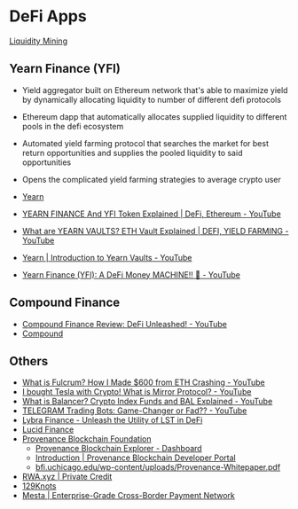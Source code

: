 # DeFi Apps

[Liquidity Mining](decentralized-applications/liquidity-mining.md)

## Yearn Finance (YFI)

- Yield aggregator built on Ethereum network that's able to maximize yield by dynamically allocating liquidity to number of different defi protocols
- Ethereum dapp that automatically allocates supplied liquidity to different pools in the defi ecosystem
- Automated yield farming protocol that searches the market for best return opportunities and supplies the pooled liquidity to said opportunities
- Opens the complicated yield farming strategies to average crypto user

- [Yearn](https://yearn.finance/)
- [YEARN FINANCE And YFI Token Explained | DeFi, Ethereum - YouTube](https://www.youtube.com/watch?v=qG1goOptZ5w&ab_channel=Finematics)
- [What are YEARN VAULTS? ETH Vault Explained | DEFI, YIELD FARMING - YouTube](https://www.youtube.com/watch?v=9vTaNl2_B8A&ab_channel=Finematics)
- [Yearn | Introduction to Yearn Vaults - YouTube](https://www.youtube.com/watch?v=a1TsO62402c)
- [Yearn Finance (YFI): A DeFi Money MACHINE!! 💸 - YouTube](https://www.youtube.com/watch?v=opfkTb4ndvc)

## Compound Finance

- [Compound Finance Review: DeFi Unleashed! - YouTube](https://www.youtube.com/watch?v=FUhlxX0pYQo)
- [Compound](https://compound.finance/)

## Others

- [What is Fulcrum? How I Made $600 from ETH Crashing - YouTube](https://www.youtube.com/watch?v=OqTGu9NlaBI)
- [I bought Tesla with Crypto! What is Mirror Protocol? - YouTube](https://www.youtube.com/watch?v=dCpckWMXi4o)
- [What is Balancer? Crypto Index Funds and BAL Explained - YouTube](https://www.youtube.com/watch?v=IX6rUhNC8uA)
- [TELEGRAM Trading Bots: Game-Changer or Fad?? - YouTube](https://www.youtube.com/watch?v=FzgE0EPFpfY)
- [Lybra Finance - Unleash the Utility of LST in DeFi](https://route2fi.substack.com/p/lybra-finance-unleash-the-utility)
- [Lucid Finance](https://lucidfinance.xyz/)
- [Provenance Blockchain Foundation](https://provenance.io/)
	- [Provenance Blockchain Explorer - Dashboard](https://explorer.provenance.io/dashboard)
	- [Introduction | Provenance Blockchain Developer Portal](https://developer.provenance.io/docs/)
	- [bfi.uchicago.edu/wp-content/uploads/Provenance-Whitepaper.pdf](https://bfi.uchicago.edu/wp-content/uploads/Provenance-Whitepaper.pdf)
- [RWA.xyz \| Private Credit](https://app.rwa.xyz/private_credit)
- [129Knots](https://129knots.com/)
- [Mesta \| Enterprise-Grade Cross-Border Payment Network](https://www.mesta.xyz/)
